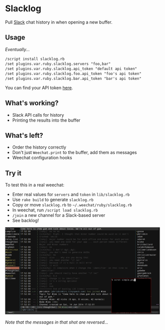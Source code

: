 # Slacklog

Pull [Slack][] chat history in when opening a new buffer.

[slack]: https://slack.com/

## Usage

*Eventually...*

```
/script install slacklog.rb
/set plugins.var.ruby.slacklog.servers "foo,bar"
/set plugins.var.ruby.slacklog.api_token "default api token"
/set plugins.var.ruby.slacklog.foo.api_token "foo's api token"
/set plugins.var.ruby.slacklog.bar.api_token "bar's api token"
```

You can find your API token [here][docs].

[docs]: https://api.slack.com/

## What's working?

- Slack API calls for history
- Printing the results into the buffer

## What's left?

- Order the history correctly
- Don't just `Weechat.print` to the buffer, add them as messages
- Weechat configuration hooks

## Try it

To test this in a real weechat:

- Enter real values for `servers` and `token` in `lib/slacklog.rb`
- Use `rake build` to generate `slacklog.rb`
- Copy or move `slacklog.rb` to `~/.weechat/ruby/slacklog.rb`
- In weechat, run `/script load slacklog.rb`
- `/join` a new channel for a Slack-based server
- See backlog!

![simple](simple.png)

*Note that the messages in that shot are reversed...*
